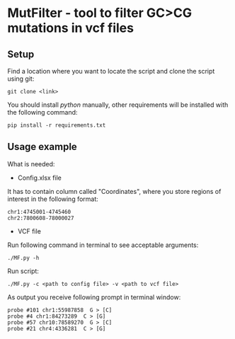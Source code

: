 # MutFilter - tool to filter GC>CG mutations in vcf files

## Setup
Find a location where you want to locate the script and clone the script using git:

    git clone <link>

You should install *python* manually, other requirements will be installed with the following command:

    pip install -r requirements.txt

## Usage example

What is needed:

* Config.xlsx file

It has to contain column called "Coordinates", where you store regions of interest in the following format:

    chr1:4745001-4745460 
    chr2:7800608-78000027

* VCF file

Run following command in terminal to see acceptable arguments:

    ./MF.py -h

Run script:

    ./MF.py -c <path to config file> -v <path to vcf file>

As output you receive following prompt in terminal window:

    probe #101 chr1:55987858  G > [C]
    probe #4 chr1:84273289  C > [G]
    probe #57 chr10:78589270  G > [C]
    probe #21 chr4:4336281  C > [G]